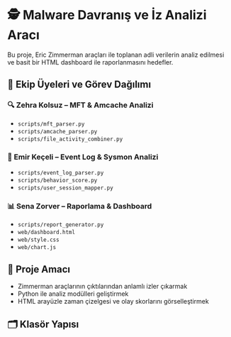 # 🕵️ Malware Davranış ve İz Analizi Aracı

Bu proje, Eric Zimmerman araçları ile toplanan adli verilerin analiz edilmesi ve basit bir HTML dashboard ile raporlanmasını hedefler.

## 👥 Ekip Üyeleri ve Görev Dağılımı

### 🔍 Zehra Kolsuz – MFT & Amcache Analizi
- `scripts/mft_parser.py`
- `scripts/amcache_parser.py`
- `scripts/file_activity_combiner.py`

### 🧠 Emir Keçeli – Event Log & Sysmon Analizi
- `scripts/event_log_parser.py`
- `scripts/behavior_score.py`
- `scripts/user_session_mapper.py`

### 📊 Sena Zorver – Raporlama & Dashboard
- `scripts/report_generator.py`
- `web/dashboard.html`
- `web/style.css`
- `web/chart.js`

## 🎯 Proje Amacı

- Zimmerman araçlarının çıktılarından anlamlı izler çıkarmak
- Python ile analiz modülleri geliştirmek
- HTML arayüzle zaman çizelgesi ve olay skorlarını görselleştirmek

## 🗂 Klasör Yapısı

